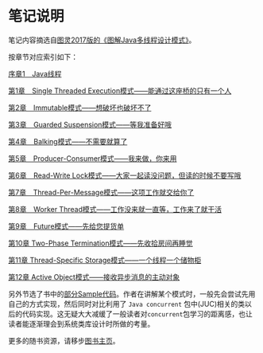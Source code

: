 # 笔记说明

笔记内容摘选自[图灵2017版的《图解Java多线程设计模式》](https://www.ituring.com.cn/book/1812)。

按章节对应索引如下：

[序章1　Java线程](./0Java%20thread.md)

[第1章　Single Threaded Execution模式——能通过这座桥的只有一个人](./1Single-Threaded-Execution%20pattern.md)

[第2章　Immutable模式——想破坏也破坏不了](./2Immutable.md)

[第3章　Guarded Suspension模式——等我准备好哦](./3GuardedSuspensionPattern.md)

[第4章　Balking模式——不需要就算了](./4BalkingPattern.md)

[第5章　Producer-Consumer模式——我来做，你来用](./5Producer-Consumer%20pattern.md)

[第6章　Read-Write Lock模式——大家一起读没问题，但读的时候不要写哦](./6Read-Write%20Lock%20pattern.md)

[第7章　Thread-Per-Message模式——这项工作就交给你了](./7Thread-Per-MessagePattern.md)

[第8章　Worker Thread模式——工作没来就一直等，工作来了就干活](./8WorkerThreadPattern.md)

[第9章　Future模式——先给您提货单](./9FuturePattern.md)

[第10章 Two-Phase Termination模式——先收拾房间再睡觉](./10Two-PhraseTerminationPattern.md)

[第11章  Thread-Specific Storage模式——一个线程一个储物柜](./11Thread-Specific-StoragePattern.md)

[第12章 Active Object模式——接收异步消息的主动对象](./12ActiveObjectPattern.md)

另外节选了书中的[部分Sample代码](./src)。作者在讲解某个模式时，一般先会尝试先用自己的方式实现，然后同时对比利用了 `Java concurrent` 包中(JUC)相关的类以后的代码实现。这无疑大大减缓了一般读者对`concurrent`包学习的距离感，也让读者能逐渐理会到系统类库设计时所做的考量。

更多的随书资源，请移步[图书主页](https://www.ituring.com.cn/book/1812)。